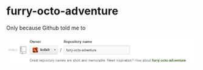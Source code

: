 furry-octo-adventure
====================

Only because Github told me to

![Screenshot](reasons.png)
